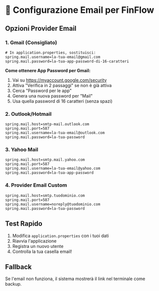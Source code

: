 # 📧 Configurazione Email per FinFlow

## Opzioni Provider Email

### 1. Gmail (Consigliato)
```properties
# In application.properties, sostituisci:
spring.mail.username=la-tua-email@gmail.com
spring.mail.password=la-tua-app-password-di-16-caratteri
```

**Come ottenere App Password per Gmail:**
1. Vai su https://myaccount.google.com/security
2. Attiva "Verifica in 2 passaggi" se non è già attiva
3. Cerca "Password per le app" 
4. Genera una nuova password per "Mail"
5. Usa quella password di 16 caratteri (senza spazi)

### 2. Outlook/Hotmail
```properties
spring.mail.host=smtp-mail.outlook.com
spring.mail.port=587
spring.mail.username=la-tua-email@outlook.com
spring.mail.password=la-tua-password
```

### 3. Yahoo Mail
```properties
spring.mail.host=smtp.mail.yahoo.com
spring.mail.port=587
spring.mail.username=la-tua-email@yahoo.com
spring.mail.password=la-tua-app-password
```

### 4. Provider Email Custom
```properties
spring.mail.host=smtp.tuodominio.com
spring.mail.port=587
spring.mail.username=noreply@tuodominio.com
spring.mail.password=la-tua-password
```

## Test Rapido
1. Modifica `application.properties` con i tuoi dati
2. Riavvia l'applicazione
3. Registra un nuovo utente
4. Controlla la tua casella email!

## Fallback
Se l'email non funziona, il sistema mostrerà il link nel terminale come backup.
